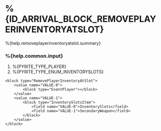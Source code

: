 # %{ID_ARRIVAL_BLOCK_REMOVEPLAYERINVENTORYATSLOT}

%{help.removeplayerinventoryatslot.summary}

### %{help.common.input}

1. %{PYRITE_TYPE_PLAYER}
2. %{PYRITE_TYPE_ENUM_INVENTORYSLOTS}

```
<block type="RemovePlayerInventoryAtSlot">
    <value name="VALUE-0">
        <block type="EventPlayer"></block>
    </value>
    <value name="VALUE-1">
        <block type="InventorySlotsItem">
            <field name="VALUE-0">InventorySlots</field>
            <field name="VALUE-1">SecondaryWeapon</field>
        </block>
    </value>
</block>
```
